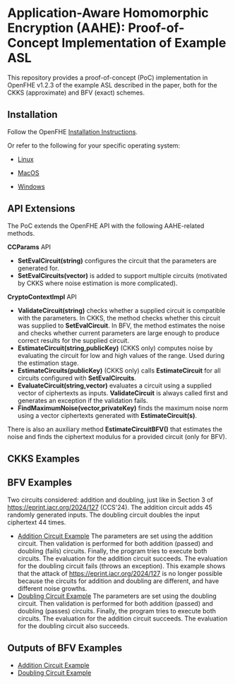 Application-Aware Homomorphic Encryption (AAHE): Proof-of-Concept Implementation of Example ASL
=====================================

This repository provides a proof-of-concept (PoC) implementation in OpenFHE v1.2.3 of the example ASL described in the paper, both for the CKKS (approximate) and BFV (exact) schemes.

## Installation

Follow the OpenFHE [Installation Instructions](https://openfhe-development.readthedocs.io/en/latest/sphinx_rsts/intro/installation/installation.html).

Or refer to the following for your specific operating system:

- [Linux](https://openfhe-development.readthedocs.io/en/latest/sphinx_rsts/intro/installation/linux.html)

- [MacOS](https://openfhe-development.readthedocs.io/en/latest/sphinx_rsts/intro/installation/macos.html)

- [Windows](https://openfhe-development.readthedocs.io/en/latest/sphinx_rsts/intro/installation/windows.html)

## API Extensions

The PoC extends the OpenFHE API with the following AAHE-related methods.

**CCParams** API
* **SetEvalCircuit(string)** configures the circuit that the parameters are generated for.
* **SetEvalCircuits(vector<string>)** is added to support multiple circuits (motivated by CKKS where noise estimation is more complicated).

**CryptoContextImpl** API
* **ValidateCircuit(string)** checks whether a supplied circuit is compatible with the parameters.
In CKKS, the method checks whether this circuit was supplied to **SetEvalCircuit**. In BFV, the method estimates the noise
and checks whether current parameters are large enough to produce correct results for the supplied circuit.
* **EstimateCircuit(string,publicKey)** (CKKS only) computes noise by evaluating the circuit for low and high values of the range. Used during the estimation stage.
* **EstimateCircuits(publicKey)** (CKKS only) calls **EstimateCircuit** for all circuits configured with **SetEvalCircuits**.
* **EvaluateCircuit(string,vector<Ciphertext>)** evaluates a circuit using a supplied vector of ciphertexts as inputs. **ValidateCircuit** is always called first and generates an exception if the validation fails.
* **FindMaximumNoise(vector<Ciphertext>,privateKey)** finds the maximum noise norm using a vector ciphertexts generated with **EstimateCircuit(s)**.

There is also an auxiliary method **EstimateCircuitBFV()** that estimates the noise and finds the ciphertext modulus for a provided circuit (only for BFV).

## CKKS Examples

## BFV Examples

Two circuits considered: addition and doubling, just like in Section 3 of https://eprint.iacr.org/2024/127 (CCS'24). The addition circuit adds 45 randomly generated inputs.
The doubling circuit doubles the input ciphertext 44 times.

* [Addition Circuit Example](src/pke/examples/circuits-addition.cpp) The parameters are set using the addition circuit.
Then validation is performed for both addition (passed) and doubling (fails) circuits. Finally, the program tries to execute
both circuits. The evaluation for the addition circuit succeeds. The evaluation for the doubling circuit fails (throws an exception). This example shows
that the attack of https://eprint.iacr.org/2024/127 is no longer possible because the circuits for addition and doubling are different, and have different noise growths.
* [Doubling Circuit Example](src/pke/examples/circuits-doubling.cpp) The parameters are set using the doubling circuit.
Then validation is performed for both addition (passed) and doubling (passes) circuits. Finally, the program tries to execute
both circuits. The evaluation for the addition circuit succeeds. The evaluation for the doubling circuit also succeeds.

## Outputs of BFV Examples

* [Addition Circuit Example](src/pke/examples/circuits-addition.txt)
* [Doubling Circuit Example](src/pke/examples/circuits-doubling.txt)
